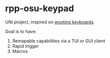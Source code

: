 # rpp-osu-keypad
UNI project, inspired on [wooting keyboards](https://next.wooting.io/).

Goal is to have:
1. Remapable capabilities via a TUI or GUI client
2. Rapid trigger
3. Macros
